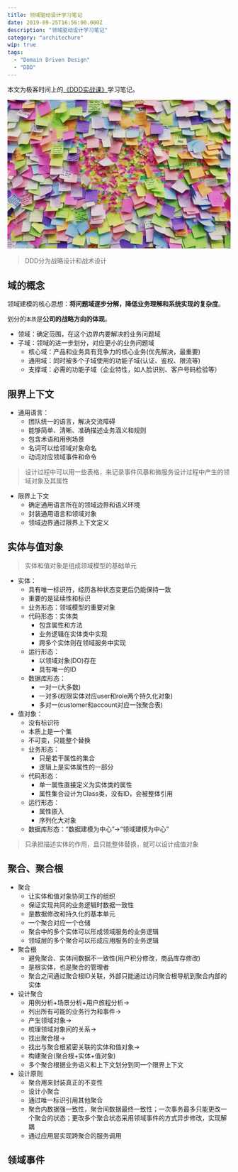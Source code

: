 ```yaml
---
title: 领域驱动设计学习笔记
date: 2019-09-25T16:56:00.000Z
description: "领域驱动设计学习笔记"
category: "architechure"
wip: true
tags:
  - "Domain Driven Design"
  - "DDD"
---
```

本文为极客时间上的[《DDD实战课》](https://time.geekbang.org/column/intro/238)学习笔记。

![](./event-storm.jpg)

> DDD分为战略设计和战术设计

## 域的概念
领域建模的核心思想：**将问题域逐步分解，降低业务理解和系统实现的复杂度**。

划分的`本质`是**公司的战略方向的体现**。

* 领域：确定范围，在这个边界内要解决的业务问题域
* 子域：领域的进一步划分，对应更小的业务问题域
    * 核心域：产品和业务具有竞争力的核心业务(优先解决，最重要)
    * 通用域：同时被多个子域使用的功能子域(认证、鉴权、限流等)
    * 支撑域：必需的功能子域（企业特性，如人脸识别、客户号码检验等）

## 限界上下文
* 通用语言：
    * 团队统一的语言，解决交流障碍
    * 能够简单、清晰、准确描述业务涵义和规则
    * 包含术语和用例场景
    * 名词可以给领域对象命名
    * 动词对应领域事件和命令

> 设计过程中可以用一些表格，来记录事件风暴和微服务设计过程中产生的领域对象及其属性

* 限界上下文
    * 确定通用语言所在的领域边界和语义环境
    * 封装通用语言和领域对象
    * 领域边界通过限界上下文定义

## 实体与值对象
> 实体和值对象是组成领域模型的基础单元

* 实体：
    * 具有唯一标识符，经历各种状态变更后仍能保持一致
    * 重要的是延续性和标识
    * 业务形态：领域模型的重要对象
    * 代码形态：实体类
        * 包含属性和方法
        * 业务逻辑在实体类中实现
        * 跨多个实体则在领域服务中实现
    * 运行形态：
        * 以领域对象(DO)存在
        * 具有唯一的ID
    * 数据库形态：
        * 一对一(大多数)
        * 一对多(权限实体对应user和role两个持久化对象)
        * 多对一(customer和account对应一张聚合表)
* 值对象：
    * 没有标识符
    * 本质上是一个集
    * 不可变，只能整个替换
    * 业务形态：
        * 只是若干属性的集合
        * 逻辑上是实体属性的一部分
    * 代码形态：
        * 单一属性直接定义为实体类的属性
        * 属性集合设计为Class类，没有ID，会被整体引用
    * 运行形态：
        * 属性嵌入
        * 序列化大对象
    * 数据库形态：“数据建模为中心”->“领域建模为中心”
 
> 只承担描述实体的作用，且只能整体替换，就可以设计成值对象

## 聚合、聚合根
* 聚合
    * 让实体和值对象协同工作的组织
    * 保证实现共同的业务逻辑时数据一致性
    * 是数据修改和持久化的基本单元
    * 一个聚合对应一个仓储
    * 聚合中的多个实体可以形成领域服务的业务逻辑
    * 领域层的多个聚合可以形成应用服务的业务逻辑
* 聚合根
    * 避免聚合、实体间数据不一致性(用户积分修改，商品库存修改)
    * 是根实体，也是聚合的管理者
    * 聚合之间通过聚合根ID关联，外部只能通过访问聚合根导航到聚合内部的实体
* 设计聚合
    * 用例分析+场景分析+用户旅程分析->
    * 列出所有可能的业务行为和事件->
    * 产生领域对象->
    * 梳理领域对象间的关系->
    * 找出聚合根->
    * 找出与聚合根紧密关联的实体和值对象->
    * 构建聚合(聚合根+实体+值对象)
    * 多个聚合根据业务语义和上下文划分到同一个限界上下文
* 设计原则
    * 聚合用来封装真正的不变性
    * 设计小聚合
    * 通过唯一标识引用其他聚合
    * 聚合内数据强一致性，聚合间数据最终一致性；一次事务最多只能更改一个聚合的状态；更改多个聚合状态采用领域事件的方式异步修改，实现解耦
    * 通过应用层实现跨聚合的服务调用

## 领域事件
